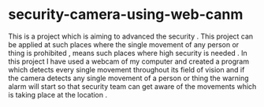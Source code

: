 # security-camera-using-web-canm
This is a project which is aiming to advanced the security . This project can be applied at such places where the single movement of any person or thing is prohibited , means  such places where high security is needed . In this project I have used a webcam of my computer and created a  program which detects every single movement throughout its field of vision and if the  camera  detects any single movement of a person  or  thing the warning alarm will start so that security team can get aware of the movements which is taking place at the location . 
